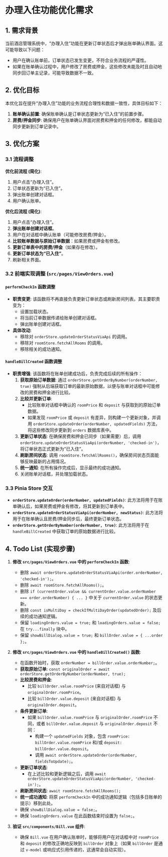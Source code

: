 # 办理入住功能优化需求

## 1. 需求背景

当前酒店管理系统中，“办理入住”功能在更新订单状态后才弹出账单确认界面。这可能导致以下问题：
*   用户在确认账单前，订单状态已发生变更，不符合业务流程的严谨性。
*   如果在账单确认过程中，用户修改了房费或押金，这些修改未能及时且自动地同步回订单主记录，可能导致数据不一致。

## 2. 优化目标

本优化旨在提升“办理入住”功能的业务流程合理性和数据一致性，具体目标如下：
1.  **账单确认前置**: 确保账单确认是订单状态更新为“已入住”的前置步骤。
2.  **房费/押金同步**: 确保用户在账单确认界面对房费和押金的任何修改，都能自动同步更新到订单记录中。

## 3. 优化方案

### 3.1 流程调整

**优化前流程 (简化)**:
1.  用户点击“办理入住”。
2.  订单状态更新为“已入住”。
3.  弹出账单创建对话框。
4.  用户确认账单。

**优化后流程 (简化)**:
1.  用户点击“办理入住”。
2.  **弹出账单创建对话框**。
3.  用户在对话框中确认账单（可能修改房费/押金）。
4.  **比较账单数据与原始订单数据**：如果房费或押金有修改。
5.  **更新订单表中的房费/押金**（如果存在修改）。
6.  **更新订单状态为“已入住”**。
7.  刷新相关界面。

### 3.2 前端实现调整 (`src/pages/ViewOrders.vue`)

#### `performCheckIn` 函数调整
*   **职责变更**: 该函数将不再直接负责更新订单状态或刷新房间列表。其主要职责变为：
    *   设置加载状态。
    *   将当前订单数据传递给账单创建对话框。
    *   弹出账单创建对话框。
*   **具体改动**:
    *   移除对 `orderStore.updateOrderStatusViaApi` 的调用。
    *   移除对 `roomStore.fetchAllRooms` 的调用。
    *   移除相关的成功通知。

#### `handleBillCreated` 函数调整
*   **职责增强**: 该函数将在账单创建成功后，负责完成后续的所有操作：
    1.  **获取原始订单数据**: 通过 `orderStore.getOrderByNumber(orderNumber, true)` 强制从后端获取订单的最新原始数据，以便与账单对话框中可能修改的房费和押金进行比较。
    2.  **比较并更新订单**: 
        *   比较账单对话框中确认的 `roomPrice` 和 `deposit` 与获取到的原始订单数据。
        *   如果发现 `roomPrice` 或 `deposit` 有差异，则构建一个更新对象，并调用 `orderStore.updateOrder(orderNumber, updatedFields)` 方法，将这些修改同步更新到 `orders` 数据库表中。
    3.  **更新订单状态**: 在确保房费和押金已同步（如果需要）后，调用 `orderStore.updateOrderStatusViaApi(orderNumber, 'checked-in')`，将订单状态正式更新为“已入住”。
    4.  **刷新房间状态**: 调用 `roomStore.fetchAllRooms()`，确保房间状态页面能够反映最新的占用情况。
    5.  **统一通知**: 在所有操作完成后，显示最终的成功通知。
    6.  关闭账单对话框，并处理加载状态。

### 3.3 Pinia Store 交互

*   **`orderStore.updateOrder(orderNumber, updatedFields)`**: 此方法将用于在账单确认后，如果房费或押金有修改，将其更新到订单表中。
*   **`orderStore.updateOrderStatusViaApi(orderNumber, newStatus)`**: 此方法将用于在账单确认且房费/押金同步后，最终更新订单状态。
*   **`orderStore.getOrderByNumber(orderNumber, true)`**: 此方法将用于在 `handleBillCreated` 中获取订单的原始数据进行比较。

## 4. Todo List (实现步骤)

1.  **修改 `src/pages/ViewOrders.vue` 中的 `performCheckIn` 函数**:
    *   删除 `await orderStore.updateOrderStatusViaApi(order.orderNumber, 'checked-in');`。
    *   删除 `await roomStore.fetchAllRooms();`。
    *   删除 `if (currentOrder.value && currentOrder.value.orderNumber === order.orderNumber) { ... }` 中关于 `currentOrder.value` 的状态更新。
    *   删除 `const isMultiDay = checkIfMultiDayOrder(updatedOrder);` 及后续的成功通知逻辑。
    *   保留 `loadingOrders.value = true;` 和 `loadingOrders.value = false;` 在 `try...finally` 块中。
    *   保留 `showBillDialog.value = true;` 和 `billOrder.value = { ...order };`。

2.  **修改 `src/pages/ViewOrders.vue` 中的 `handleBillCreated()` 函数**:
    *   在函数开始时，获取 `orderNumber = billOrder.value.orderNumber;`。
    *   **获取原始订单**: `const originalOrder = await orderStore.getOrderByNumber(orderNumber, true);`
    *   **比较房费和押金**:
        *   比较 `billOrder.value.roomPrice` (来自对话框) 与 `originalOrder.roomPrice`。
        *   比较 `billOrder.value.deposit` (来自对话框) 与 `originalOrder.deposit`。
    *   **条件更新订单**:
        *   如果 `billOrder.value.roomPrice` 与 `originalOrder.roomPrice` 不同，或者 `billOrder.value.deposit` 与 `originalOrder.deposit` 不同：
            *   构建一个 `updatedFields` 对象，包含 `roomPrice: billOrder.value.roomPrice` 和/或 `deposit: billOrder.value.deposit`。
            *   调用 `await orderStore.updateOrder(orderNumber, fieldsToUpdate);`。
    *   **更新订单状态**: 
        *   在上述比较和更新逻辑之后，调用 `await orderStore.updateOrderStatusViaApi(orderNumber, 'checked-in');`。
    *   **刷新房间状态**: `await roomStore.fetchAllRooms();`
    *   **统一成功通知**: 将原 `performCheckIn` 中的成功通知逻辑（包括多日账单的提示）移到此处。
    *   确保 `showBillDialog.value = false;`。
    *   确保 `loadingOrders.value` 在此函数结束时设置为 `false;`。

3.  **验证 `src/components/Bill.vue` 组件**:
    *   确保 `Bill.vue` 在用户确认账单时，能够将用户在对话框中对 `roomPrice` 和 `deposit` 的修改正确地反映到 `billOrder` 对象上（如果 `billOrder` 是通过 `v-model` 或响应式引用传递的，这通常会自动实现）。

